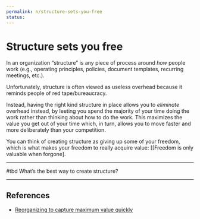 ```yaml
---
permalink: n/structure-sets-you-free
status: 
---
```

# Structure sets you free

In an organization “structure” is any piece of process around _how_ people work (e.g., operating principles, policies, document templates, recurring meetings, etc.).

Unfortunately, structure is often viewed as useless overhead because it reminds people of red tape/bureaucracy.

Instead, having the right kind structure in place allows you to _eliminate_ overhead instead, by leeting you spend the majority of your time doing the work rather than thinking about how to do the work. This maximizes the value you get out of your time which, in turn, allows you to move faster and more deliberately than your competition.

You can think of creating structure as giving up some of your freedom, which is what makes your freedom to really acquire value: [[Freedom is only valuable when forgone].

---

#tbd What’s the best way to create structure?

---

## References

- [Reorganizing to capture maximum value quickly](https://www.mckinsey.com/business-functions/organization/our-insights/reorganizing-to-capture-maximum-value-quickly)
